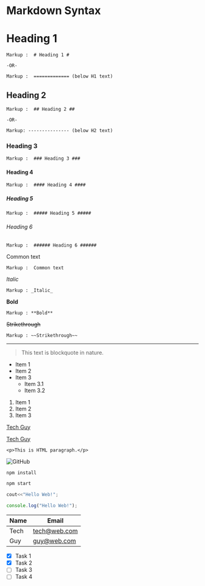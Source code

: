 # Markdown Syntax

<!-- Headings -->

# Heading 1

    Markup :  # Heading 1 #

    -OR-

    Markup :  ============= (below H1 text)

## Heading 2

    Markup :  ## Heading 2 ##

    -OR-

    Markup: --------------- (below H2 text)

### Heading 3

    Markup :  ### Heading 3 ###

#### Heading 4

    Markup :  #### Heading 4 ####

##### Heading 5

    Markup :  ##### Heading 5 #####

###### Heading 6

    Markup :  ###### Heading 6 ######

<!-- Common Text -->

Common text

    Markup :  Common text

<!-- Italic -->

_Italic_

    Markup : _Italic_

<!-- Bold -->

**Bold**

    Markup : **Bold**

<!-- Strikethrough -->

~~Strikethrough~~

    Markup : ~~Strikethrough~~

<!-- Horizontal Rule -->

---

<!-- Blockquote -->

> This text is blockquote in nature.

<!-- UL -->

- Item 1
- Item 2
- Item 3
  - Item 3.1
  - Item 3.2

<!-- OL -->

1. Item 1
1. Item 2
1. Item 3

<!-- Link -->

[Tech Guy](https://github.com/AliHassanAlraee)

[Tech Guy](https://github.com/AliHassanAlraee "Tech Guy")

<!-- Inline Code Block -->

`<p>This is HTML paragraph.</p>`

![GitHub](https://image.flaticon.com/icons/svg/25/25231.svg)

<!-- GitHub Markdown -->

<!-- Code Block -->

```bash
npm install

npm start
```

```c++
cout<<"Hello Web!";
```

```javascript
console.log("Hello Web!");
```

<!-- Table -->

| Name | Email        |
| ---- | ------------ |
| Tech | tech@web.com |
| Guy  | guy@web.com  |

<!-- Task List -->

- [x] Task 1
- [x] Task 2
- [ ] Task 3
- [ ] Task 4
